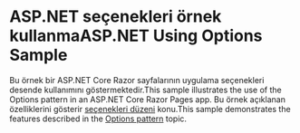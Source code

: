 # <a name="aspnet-using-options-sample"></a><span data-ttu-id="347e1-101">ASP.NET seçenekleri örnek kullanma</span><span class="sxs-lookup"><span data-stu-id="347e1-101">ASP.NET Using Options Sample</span></span>

<span data-ttu-id="347e1-102">Bu örnek bir ASP.NET Core Razor sayfalarının uygulama seçenekleri desende kullanımını göstermektedir.</span><span class="sxs-lookup"><span data-stu-id="347e1-102">This sample illustrates the use of the Options pattern in an ASP.NET Core Razor Pages app.</span></span> <span data-ttu-id="347e1-103">Bu örnek açıklanan özelliklerini gösterir [seçenekleri düzeni](https://docs.microsoft.com/aspnet/core/fundamentals/configuration/options) konu.</span><span class="sxs-lookup"><span data-stu-id="347e1-103">This sample demonstrates the features described in the [Options pattern](https://docs.microsoft.com/aspnet/core/fundamentals/configuration/options) topic.</span></span>
